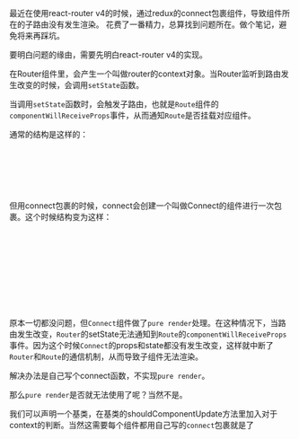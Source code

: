 最近在使用react-router v4的时候，通过redux的connect包裹组件，导致组件所在的子路由没有发生渲染。
花费了一番精力，总算找到问题所在。做个笔记，避免将来再踩坑。



要明白问题的缘由，需要先明白react-router v4的实现。

在Router组件里，会产生一个叫做router的context对象。当Router监听到路由发生改变的时候，会调用`setState`函数。

当调用`setState`函数时，会触发子路由，也就是`Route`组件的`componentWillReceiveProps`事件，从而通知`Route`是否挂载对应组件。

通常的结构是这样的：

<Router>

​	<MyComponent>

​		<Route>

​			<ChildComponent>

但用connect包裹的时候，connect会创建一个叫做Connect的组件进行一次包裹。这个时候结构变为这样：

<Router>

​	<connect>

​		<Connect>

​			<MyComponent>

​				<Route>

​					<ChildComponent>

原本一切都没问题，但`Connect`组件做了`pure render`处理。在这种情况下，当路由发生改变，`Router`的setState无法通知到`Route`的`componentWillReceiveProps`事件。因为这个时候`Connect`的props和state都没有发生改变，这样就中断了`Router`和`Route`的通信机制，从而导致子组件无法渲染。

解决办法是自己写个connect函数，不实现`pure render`。

那么`pure render`是否就无法使用了呢？当然不是。

我们可以声明一个基类，在基类的shouldComponentUpdate方法里加入对于context的判断。当然这需要每个组件都用自己写的`connect`包裹就是了